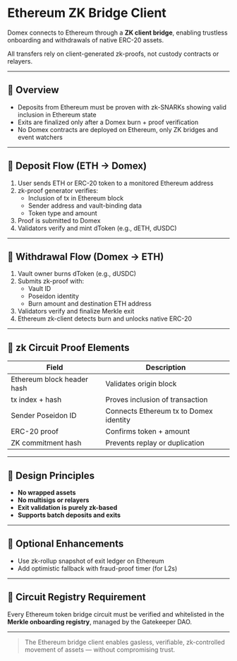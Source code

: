 # Ethereum ZK Bridge Client

Domex connects to Ethereum through a **ZK client bridge**, enabling trustless onboarding and withdrawals of native ERC-20 assets.

All transfers rely on client-generated zk-proofs, not custody contracts or relayers.

---

## 🧠 Overview

- Deposits from Ethereum must be proven with zk-SNARKs showing valid inclusion in Ethereum state
- Exits are finalized only after a Domex burn + proof verification
- No Domex contracts are deployed on Ethereum, only ZK bridges and event watchers

---

## 🔄 Deposit Flow (ETH → Domex)

1. User sends ETH or ERC-20 token to a monitored Ethereum address
2. zk-proof generator verifies:
   - Inclusion of tx in Ethereum block
   - Sender address and vault-binding data
   - Token type and amount
3. Proof is submitted to Domex
4. Validators verify and mint dToken (e.g., dETH, dUSDC)

---

## 🔁 Withdrawal Flow (Domex → ETH)

1. Vault owner burns dToken (e.g., dUSDC)
2. Submits zk-proof with:
   - Vault ID
   - Poseidon identity
   - Burn amount and destination ETH address
3. Validators verify and finalize Merkle exit
4. Ethereum zk-client detects burn and unlocks native ERC-20

---

## 🔐 zk Circuit Proof Elements

| Field             | Description |
|------------------|-------------|
| Ethereum block header hash | Validates origin block |
| tx index + hash   | Proves inclusion of transaction |
| Sender Poseidon ID| Connects Ethereum tx to Domex identity |
| ERC-20 proof      | Confirms token + amount         |
| ZK commitment hash| Prevents replay or duplication |

---

## 🧱 Design Principles

- **No wrapped assets**  
- **No multisigs or relayers**  
- **Exit validation is purely zk-based**  
- **Supports batch deposits and exits**

---

## 🧠 Optional Enhancements

- Use zk-rollup snapshot of exit ledger on Ethereum
- Add optimistic fallback with fraud-proof timer (for L2s)

---

## 📝 Circuit Registry Requirement

Every Ethereum token bridge circuit must be verified and whitelisted in the **Merkle onboarding registry**, managed by the Gatekeeper DAO.

---

> The Ethereum bridge client enables gasless, verifiable, zk-controlled movement of assets — without compromising trust.
